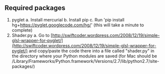 Required packages
-----------------
1. pyglet
    a. Install mercurial
    b. Install pip
    c. Run 'pip install hg+https://pyglet.googlecode.com/hg/' (this will take a minute to complete)
2. Shader.py
    a. Go to [http://swiftcoder.wordpress.com/2008/12/19/simple-glsl-wrapper-for-pyglet/](http://swiftcoder.wordpress.com/2008/12/19/simple-glsl-wrapper-for-pyglet/) and copy/paste the code there into a file called "shader.py" in the directory where your Python modules are saved (for Mac should be /Library/Frameworks/Python.framework/Versions/2.7/lib/python2.7/site-packages/)